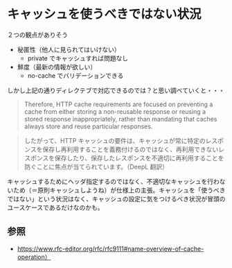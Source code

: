 # キャッシュを使うべきではない状況

２つの観点がありそう

- 秘匿性（他人に見られてはいけない）
  - private でキャッシュすれば問題なし
- 鮮度（最新の情報が欲しい）
  - no-cache でバリデーションできる

しかし上記の通りディレクテブで対応できるのでは？と思い調べていくと・・・

> Therefore, HTTP cache requirements are focused on preventing a cache from either storing a non-reusable response or reusing a stored response inappropriately, rather than mandating that caches always store and reuse particular responses.

> したがって、HTTP キャッシュの要件は、キャッシュが常に特定のレスポンスを保存し再利用することを義務付けるのではなく、再利用できないレスポンスを保存したり、保存したレスポンスを不適切に再利用することを防ぐことに焦点が当てられています。（DeepL 翻訳）

キャッシュするためにヘッダ指定するのではなく、不適切なキャッシュを行わないため（＝原則キャッシュしようね）が仕様上の主張。キャッシュを「使うべきではない」という状況はなく、キャッシュの設定に気をつけるべき状況が冒頭のユースケースであるだけなのかも。

## 参照

- https://www.rfc-editor.org/rfc/rfc9111#name-overview-of-cache-operation）
